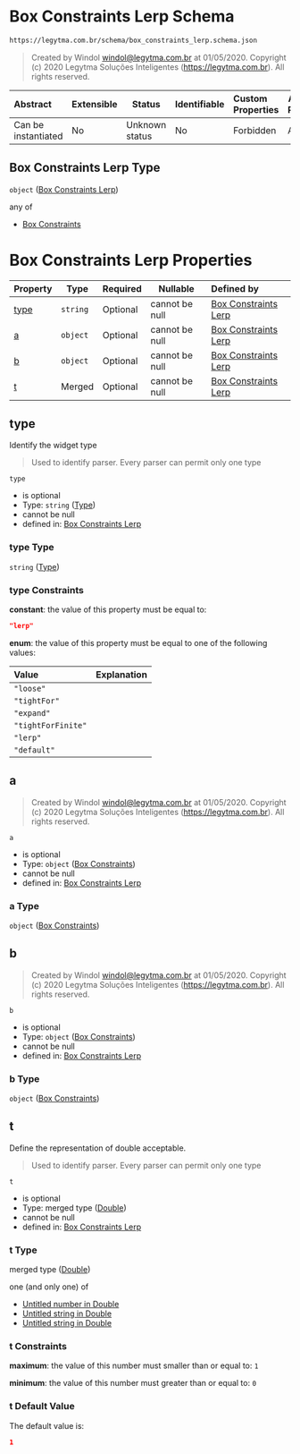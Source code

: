 # Box Constraints Lerp Schema

```txt
https://legytma.com.br/schema/box_constraints_lerp.schema.json
```




> Created by Windol [windol@legytma.com.br](mailto:windol@legytma.com.br) at 01/05/2020.
> Copyright (c) 2020 Legytma Soluções Inteligentes (<https://legytma.com.br>). All rights reserved.
>

| Abstract            | Extensible | Status         | Identifiable | Custom Properties | Additional Properties | Access Restrictions | Defined In                                                                                            |
| :------------------ | ---------- | -------------- | ------------ | :---------------- | --------------------- | ------------------- | ----------------------------------------------------------------------------------------------------- |
| Can be instantiated | No         | Unknown status | No           | Forbidden         | Allowed               | none                | [box_constraints_lerp.schema.json](../schema/box_constraints_lerp.schema.json "open original schema") |

## Box Constraints Lerp Type

`object` ([Box Constraints Lerp](box_constraints_lerp.md))

any of

-   [Box Constraints](box_constraints_default-anyof-box-constraints.md "check type definition")

# Box Constraints Lerp Properties

| Property      | Type     | Required | Nullable       | Defined by                                                                                                                                              |
| :------------ | -------- | -------- | -------------- | :------------------------------------------------------------------------------------------------------------------------------------------------------ |
| [type](#type) | `string` | Optional | cannot be null | [Box Constraints Lerp](box_constraints_lerp-properties-type.md "https&#x3A;//legytma.com.br/schema/box_constraints_lerp.schema.json#/properties/type")  |
| [a](#a)       | `object` | Optional | cannot be null | [Box Constraints Lerp](box_constraints_default-anyof-box-constraints.md "https&#x3A;//legytma.com.br/schema/box_constraints.schema.json#/properties/a") |
| [b](#b)       | `object` | Optional | cannot be null | [Box Constraints Lerp](box_constraints_default-anyof-box-constraints.md "https&#x3A;//legytma.com.br/schema/box_constraints.schema.json#/properties/b") |
| [t](#t)       | Merged   | Optional | cannot be null | [Box Constraints Lerp](app_bar_theme-properties-double.md "https&#x3A;//legytma.com.br/schema/double.schema.json#/properties/t")                        |

## type

Identify the widget type


> Used to identify parser. Every parser can permit only one type
>

`type`

-   is optional
-   Type: `string` ([Type](box_constraints_lerp-properties-type.md))
-   cannot be null
-   defined in: [Box Constraints Lerp](box_constraints_lerp-properties-type.md "https&#x3A;//legytma.com.br/schema/box_constraints_lerp.schema.json#/properties/type")

### type Type

`string` ([Type](box_constraints_lerp-properties-type.md))

### type Constraints

**constant**: the value of this property must be equal to:

```json
"lerp"
```

**enum**: the value of this property must be equal to one of the following values:

| Value              | Explanation |
| :----------------- | ----------- |
| `"loose"`          |             |
| `"tightFor"`       |             |
| `"expand"`         |             |
| `"tightForFinite"` |             |
| `"lerp"`           |             |
| `"default"`        |             |

## a




> Created by Windol [windol@legytma.com.br](mailto:windol@legytma.com.br) at 01/05/2020.
> Copyright (c) 2020 Legytma Soluções Inteligentes (<https://legytma.com.br>). All rights reserved.
>

`a`

-   is optional
-   Type: `object` ([Box Constraints](box_constraints_default-anyof-box-constraints.md))
-   cannot be null
-   defined in: [Box Constraints Lerp](box_constraints_default-anyof-box-constraints.md "https&#x3A;//legytma.com.br/schema/box_constraints.schema.json#/properties/a")

### a Type

`object` ([Box Constraints](box_constraints_default-anyof-box-constraints.md))

## b




> Created by Windol [windol@legytma.com.br](mailto:windol@legytma.com.br) at 01/05/2020.
> Copyright (c) 2020 Legytma Soluções Inteligentes (<https://legytma.com.br>). All rights reserved.
>

`b`

-   is optional
-   Type: `object` ([Box Constraints](box_constraints_default-anyof-box-constraints.md))
-   cannot be null
-   defined in: [Box Constraints Lerp](box_constraints_default-anyof-box-constraints.md "https&#x3A;//legytma.com.br/schema/box_constraints.schema.json#/properties/b")

### b Type

`object` ([Box Constraints](box_constraints_default-anyof-box-constraints.md))

## t

Define the representation of double acceptable.


> Used to identify parser. Every parser can permit only one type
>

`t`

-   is optional
-   Type: merged type ([Double](app_bar_theme-properties-double.md))
-   cannot be null
-   defined in: [Box Constraints Lerp](app_bar_theme-properties-double.md "https&#x3A;//legytma.com.br/schema/double.schema.json#/properties/t")

### t Type

merged type ([Double](app_bar_theme-properties-double.md))

one (and only one) of

-   [Untitled number in Double](double-oneof-0.md "check type definition")
-   [Untitled string in Double](double-oneof-1.md "check type definition")
-   [Untitled string in Double](double-oneof-2.md "check type definition")

### t Constraints

**maximum**: the value of this number must smaller than or equal to: `1`

**minimum**: the value of this number must greater than or equal to: `0`

### t Default Value

The default value is:

```json
1
```
